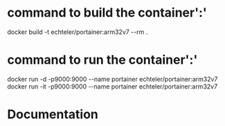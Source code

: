 
# command to build the container':'

docker build -t echteler/portainer:arm32v7 --rm .

# command to run the container':'

docker run -d -p9000:9000 --name portainer echteler/portainer:arm32v7
docker run -it -p9000:9000 --name portainer echteler/portainer:arm32v7

# Documentation
